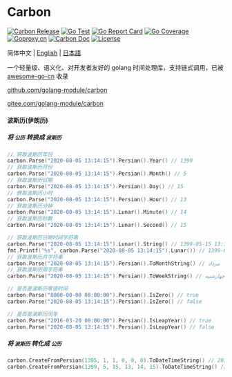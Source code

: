# Carbon

[![Carbon Release](https://img.shields.io/github/release/golang-module/carbon.svg)](https://github.com/golang-module/carbon/releases)
[![Go Test](https://github.com/golang-module/carbon/actions/workflows/test.yml/badge.svg)](https://github.com/golang-module/carbon/actions)
[![Go Report Card](https://goreportcard.com/badge/github.com/golang-module/carbon/v2)](https://goreportcard.com/report/github.com/golang-module/carbon/v2)
[![Go Coverage](https://codecov.io/gh/golang-module/carbon/branch/master/graph/badge.svg)](https://codecov.io/gh/golang-module/carbon)
[![Goproxy.cn](https://goproxy.cn/stats/github.com/golang-module/carbon/badges/download-count.svg)](https://goproxy.cn)
[![Carbon Doc](https://img.shields.io/badge/go.dev-reference-brightgreen?logo=go&logoColor=white&style=flat)](https://pkg.go.dev/github.com/golang-module/carbon/v2)
[![License](https://img.shields.io/github/license/golang-module/carbon)](https://github.com/golang-module/carbon/blob/master/LICENSE)

简体中文 | [English](README.md) | [日本語](README.jp.md)

一个轻量级、语义化、对开发者友好的 golang 时间处理库，支持链式调用，已被 [awesome-go-cn](https://github.com/yinggaozhen/awesome-go-cn#日期和时间 "awesome-go-cn") 收录

[github.com/golang-module/carbon](https://github.com/golang-module/carbon "github.com/golang-module/carbon")

[gitee.com/golang-module/carbon](https://gitee.com/golang-module/carbon "gitee.com/golang-module/carbon")

#### 波斯历(伊朗历)

##### 将 `公历` 转换成 `波斯历`

```go
// 获取波斯历年份
carbon.Parse("2020-08-05 13:14:15").Persian().Year() // 1399
// 获取波斯历月份
carbon.Parse("2020-08-05 13:14:15").Persian().Month() // 5
// 获取波斯历日期
carbon.Parse("2020-08-05 13:14:15").Persian().Day() // 15
// 获取波斯历小时
carbon.Parse("2020-08-05 13:14:15").Persian().Hour() // 13
// 获取波斯历分钟
carbon.Parse("2020-08-05 13:14:15").Lunar().Minute() // 14
// 获取波斯历秒数
carbon.Parse("2020-08-05 13:14:15").Lunar().Second() // 15

// 获取波斯历日期时间字符串
carbon.Parse("2020-08-05 13:14:15").Lunar().String() // 1399-05-15 13:14:15
fmt.Printf("%s", carbon.Parse("2020-08-05 13:14:15").Lunar()) // 1399-05-15 13:14:15
// 获取波斯历月字符串
carbon.Parse("2020-08-05 13:14:15").Persian().ToMonthString() // مرداد
// 获取波斯历周字符串
carbon.Parse("2020-08-05 13:14:15").Persian().ToWeekString() // چهارشنبه

// 是否是波斯历零值时间
carbon.Parse("0000-00-00 00:00:00").Persian().IsZero() // true
carbon.Parse("2020-08-05 13:14:15").Persian().IsZero() // false

// 是否是波斯历闰年
carbon.Parse("2016-03-20 00:00:00").Persian().IsLeapYear() // true
carbon.Parse("2020-08-05 13:14:15").Persian().IsLeapYear() // false
```

##### 将 `波斯历` 转化成 `公历`

```go
carbon.CreateFromPersian(1395, 1, 1, 0, 0, 0).ToDateTimeString() // 2016-03-20 00:00:00
carbon.CreateFromPersian(1399, 5, 15, 13, 14, 15).ToDateTimeString() // 2020-08-05 13:14:15
```